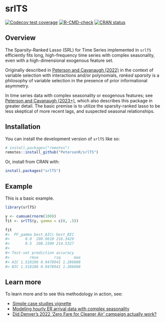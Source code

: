 
<!-- README.md is generated from README.Rmd. Please edit that file -->

# srlTS

<!-- badges: start -->

[![Codecov test
coverage](https://codecov.io/gh/petersonR/srlTS/branch/main/graph/badge.svg)](https://app.codecov.io/gh/petersonR/srlTS?branch=main)
[![R-CMD-check](https://github.com/petersonR/srlTS/actions/workflows/R-CMD-check.yaml/badge.svg)](https://github.com/petersonR/srlTS/actions/workflows/R-CMD-check.yaml)
[![CRAN
status](https://www.r-pkg.org/badges/version/srlTS)](https://CRAN.R-project.org/package=srlTS)
<!-- badges: end -->

## Overview

The Sparsity-Ranked Lasso (SRL) for Time Series implemented in `srlTS`
efficiently fits long, high-frequency time series with complex
seasonality, even with a high-dimensional exogenous feature set.

Originally described in [Peterson and Cavanaugh
(2022)](https://doi.org/10.1007/s10182-021-00431-7) in the context of
variable selection with interactions and/or polynomials, *ranked
sparsity* is a philosophy of variable selection in the presence of prior
informational asymmetry.

In time series data with complex seasonality or exogenous features; see
[Peterson and Cavanaugh
(2023+)](https://doi.org/10.48550/arXiv.2211.01492), which also
describes this package in greater detail. The basic premise is to
utilize the sparsity-ranked lasso to be less skeptical of more recent
lags, and suspected seasonal relationships.

## Installation

You can install the development version of `srlTS` like so:

``` r
# install.packages("remotes")
remotes::install_github("PetersonR/srlTS")
```

Or, install from CRAN with:

``` r
install.packages("srlTS")
```

## Example

This is a basic example.

``` r
library(srlTS)

y <- cumsum(rnorm(100))
fit <- srlTS(y, gamma = c(0, .5))

fit
#>  PF_gamma best_AICc best_BIC
#>       0.0  209.9610 216.3429
#>       0.5  208.1509 214.5327
#> 
#> Test-set prediction accuracy
#>         rmse       rsq      mae
#> AIC 1.518106 0.9478941 1.286608
#> BIC 1.518106 0.9478941 1.286608
```

## Learn more

To learn more and to see this methodology in action, see:

- [Simple case studies
  vignette](https://petersonr.github.io/srlTS/articles/case_studies.html)
- [Modeling hourly ER arrival data with complex
  seasonality](https://petersonr.github.io/srlTS/articles/hourly_er_visits.html)
- [Did Denver’s 2022 ‘Zero Fare for Cleaner Air’ campaign actually
  work?](https://data-diction.com/posts/did-denver-zero-fare-policy-work/#modeling)
